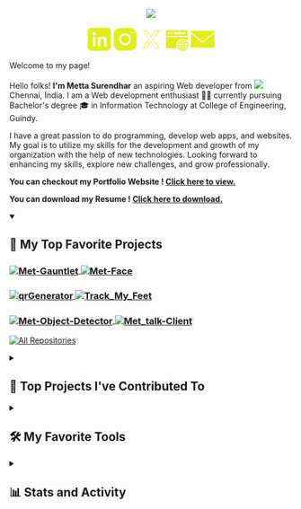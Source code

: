 


<p align="center">
    <img src="https://readme-typing-svg.herokuapp.com/?font=Righteous&color=fffc9e&size=38&center=true&vCenter=true&width=500&height=70&duration=3000&pause=1000&lines=Hi+There!+👋;+I'm+Metta+Surendhar;+FullStack+Web+Developer+🧑‍💻;" />
</p>

<p align="center"> 
 <a href="https://www.linkedin.com/in/metta-surendhar/"><img width=42 height=42 src="https://github.com/MettaSurendhar/MettaSurendhar/blob/main/images/icons8-linkedin-50.png" /></a>
 <a href="https://instagram.com/metta_surendhar?igshid=ZDdkNTZiNTM="><img width=42 height=42 src="https://github.com/MettaSurendhar/MettaSurendhar/blob/main/images/icons8-instagram-50.png" /></a>
 <a href="https://x.com/metta_surendhar/"><img width=42 height=42 src="https://github.com/MettaSurendhar/MettaSurendhar/blob/main/images/icons8-x-80.png" /></a>
 <a href="https://mettasurendhar.github.io/Metta_Portfolio"><img width=42 height=42 src="https://github.com/MettaSurendhar/MettaSurendhar/blob/main/images/icons8-website-50.png" /></a>
 <a href="mailto:msurendhar8815@gmail.com"><img width=42 height=42 src="https://github.com/MettaSurendhar/MettaSurendhar/blob/main/images/icons8-mail-50.png" /></a>
</p>

<p>Welcome to my page!</br></br> Hello folks! <b>I'm Metta Surendhar</b> an aspiring Web developer from <img src="https://cdn-icons-png.flaticon.com/512/197/197419.png" width="13"/> Chennai, India. I am a Web development enthusiast 🧑‍💻 currently pursuing Bachelor's degree 🎓 in Information Technology at College of Engineering, Guindy.

I have a great passion to do programming, develop web apps, and websites. My goal is to utilize my skills for the development and growth of my organization with the help of new technologies. Looking forward to enhancing my skills, explore new challenges, and grow professionally.

</p>

<b> You can checkout my Portfolio Website ! <a target="_blank" href="https://mettasurendhar.github.io/Metta_Portfolio/">Click here to view. </a> </b>

<b> You can download my Resume ! <a target="_blank" href="https://github.com/MettaSurendhar/MettaSurendhar/releases/download/v2.0.0/Metta.s.Resume-3.pdf">Click here to download. </a> </b>

<details open> 
  <summary><h2>📘 My Top Favorite Projects</h2></summary>

  <h3 align="left" >
        <a href="https://github.com/mettasurendhar/Met-Gauntlet"> <img align="center" height=150px src="https://github-readme-stats.vercel.app/api/pin/?username=mettasurendhar&repo=Met-Gauntlet&show_icons=true&show_owner=true&line_height=27&hide_border=true&title_color=fffd7a&text_color=ffffff&icon_color=fbff00&bg_color=1d1d1b" alt="Met-Gauntlet" /> 
        <a href="https://github.com/mettasurendhar/Met-Face"> <img align="center" height=150px src="https://github-readme-stats.vercel.app/api/pin/?username=mettasurendhar&repo=Met-Face&show_icons=true&show_owner=true&line_height=27&hide_border=true&title_color=fffd7a&text_color=ffffff&icon_color=fbff00&bg_color=1d1d1b" alt="Met-Face" />   
  </h3>
  <h3 align="left" >
      <a href="https://github.com/mettasurendhar/qrGenerator"> <img align="center" height=150px src="https://github-readme-stats.vercel.app/api/pin/?username=mettasurendhar&repo=qrGenerator&show_icons=true&show_owner=true&line_height=27&hide_border=true&title_color=fffd7a&text_color=ffffff&icon_color=fbff00&bg_color=1d1d1b" alt="qrGenerator" />
      <a href="https://github.com/mettasurendhar/Track_My_Feet"> <img align="center" height=150px src="https://github-readme-stats.vercel.app/api/pin/?username=mettasurendhar&repo=Track_My_Feet&show_icons=true&show_owner=true&line_height=27&hide_border=true&title_color=fffd7a&text_color=ffffff&icon_color=fbff00&bg_color=1d1d1b" alt="Track_My_Feet" />
  </h3>
  <h3 align="left" >
      <a href="https://github.com/mettasurendhar/Met-Object-Detector"> <img align="center" height=150px src="https://github-readme-stats.vercel.app/api/pin/?username=mettasurendhar&repo=Met-Object-Detector&show_icons=true&show_owner=true&line_height=27&hide_border=true&title_color=fffd7a&text_color=ffffff&icon_color=fbff00&bg_color=1d1d1b" alt="Met-Object-Detector" />
      <a href="https://github.com/mettasurendhar/Met_talk-Client"> <img align="center" height=150px src="https://github-readme-stats.vercel.app/api/pin/?username=mettasurendhar&repo=Met_talk-Client&show_icons=true&show_owner=true&line_height=27&hide_border=true&title_color=fffd7a&text_color=ffffff&icon_color=fbff00&bg_color=1d1d1b" alt="Met_talk-Client" />
  </h3>

  <a href="https://github.com/DenverCoder1?tab=repositories&sort=stargazers"><img alt="All Repositories" title="All Repositories" src="https://custom-icon-badges.demolab.com/badge/-Click%20Here%20For%20All%20My%20Repos-1F222E?style=for-the-badge&logoColor=white&logo=repo"/></a>
</details>

<details> 
  <summary><h2>📕 Top Projects I've Contributed To</h2></summary>

  <!-- Small repo cards https://github.com/DenverCoder1/github-readme-stats (fork of anuraghazra/github-readme-stats) -->
  <p align="left">

  </p>

  <p align="left">
    <a href="https://github.com/DenverCoderOne/My-Contributions/blob/main/README.md"><img alt="All Repositories" title="All Repositories" src="https://custom-icon-badges.demolab.com/badge/-Click%20Here%20For%20All%20My%20Forks-1F222E?style=for-the-badge&logoColor=white&logo=fork"/></a>
  </p>
</details>

<details> 
  <summary><h2>🛠️ My Favorite Tools</h2></summary>

  <h3>👨‍💻 Programming and Markup Languages</h3>

  [![My Skills](https://skillicons.dev/icons?i=js,html,css,java,cpp,c,python,md,nodejs,dart)](https://github.com/MettaSurendhar)

  <h3>🧰 Frameworks and Libraries</h3>

  [![My Skills](https://skillicons.dev/icons?i=react,bootstrap,sass,tailwind,flutter,materialui,express,tensorflow,prisma)](https://github.com/MettaSurendhar)
  
  <h3>🗄️ Databases and Technologies </h3>
  
 [![My Skills](https://skillicons.dev/icons?i=mysql,postgres,mongodb)](https://github.com/MettaSurendhar)

  <h3>💻 Software and Tools</h3>
  
   [![My Skills](https://skillicons.dev/icons?i=vscode,git,gitlab,github,discord,figma,postman,androidstudio,eclipse,stackoverflow&perline=10)](https://github.com/MettaSurendhar)

   <a href="https://mettasurendhar.github.io/Metta_Portfolio/"><img alt="All Skills" title="All Skills" src="https://custom-icon-badges.demolab.com/badge/-Click%20Here%20For%20More%20About%20My%20Tools-1F222E?style=for-the-badge&logoColor=white&logo=repo"/></a>

</details>

<details> 
  <summary><h2>📊 Stats and Activity</h2></summary>

  <h3>🏆 GitHub Trophies </h3>

   <p>
    <a href="https://github.com/MettaSurendhar">
      <img alt="Metta Surendhar's streak" src="https://github-profile-trophy.vercel.app/?username=mettasurendhar&theme=gruvbox&no-frame=true&margin-w=15"/>
    </a>
  </p>

 <br/>
    
  <h3>🔥 Streak Stats</h3>

  <p>
    <a href="https://github.com/MettaSurendhar">
      <img alt="Metta Surendhar's streak" src="https://streak-stats.demolab.com/?user=MettaSurendhar&theme=monokai-metallian&hide_border=true&fire=fbff00&ring=fffd7a&background=1d1d1b&currStreakLabel=ffffff&sideLabels=ffffff"/>
    </a>
  </p>

   <br/>

  <h3>💻 GitHub Profile Stats</h3>

  <a href="https://github.com/MettaSurendhar"><img alt="Metta Surendhar's Github Stats" src="https://denvercoder1-github-readme-stats.vercel.app/api/?username=MettaSurendhar&show_icons=true&include_all_commits=true&count_private=true&theme=react&hide_border=true&bg_color=1d1d1b&title_color=fffd7a&icon_color=fbff00" height="192px"/></a>
  <a href="https://github.com/MettaSurendhar"><img alt="Metta Surendhar's Top Languages" src="https://denvercoder1-github-readme-stats.vercel.app/api/top-langs/?username=MettaSurendhar&layout=compact&hide=html,css&theme=react&hide_border=true&bg_color=1d1d1b&title_color=fffd7a&icon_color=fbff00" height="192px"/></a>
  <br/>

  <b>Note:</b> Top languages is only a metric of the languages my public code consists of and doesn't reflect experience or skill level.
  
  <br/>

  <h3> ⚡GitHub Graph Activity </h3>
  
  <a href="https://github.com/MettaSurendhar"><img alt="Metta Surendhar's Activity Graph" src="https://github-readme-activity-graph.vercel.app/graph/?username=MettaSurendhar&bg_color=1d1d1b&color=fffd7a&line=fbff00&point=ffffd6&area=true&area_color=fdfdd3&hide_border=true" /></a>

</details>
